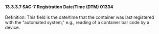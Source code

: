 #### 13.3.3.7 SAC-7 Registration Date/Time (DTM) 01334

Definition: This field is the date/time that the container was last registered with the "automated system," e.g., reading of a container bar code by a device.
